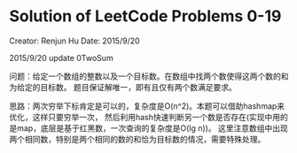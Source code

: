 # Solution of LeetCode Problems 0-19
Creator: Renjun Hu
Date: 2015/9/20


2015/9/20 update 0TwoSum

问题：给定一个数组的整数以及一个目标数。在数组中找两个数使得这两个数的和为给定的目标数。
题目保证解唯一，即有且仅有两个数满足要求。

思路：两次穷举下标肯定是可以的，复杂度是O(n^2)。本题可以借助hashmap来优化，这样只要穷举一次，
然后利用hash快速判断另一个数是否存在(实现中用的是map，底层是基于红黑数，一次查询的复杂度是O(lg n))。
这里注意数组中出现两个相同数，特别是两个相同的数的和恰为目标数的情况，需要特殊处理。
